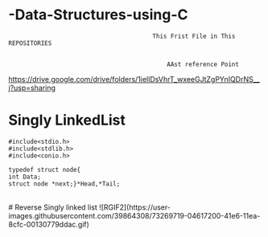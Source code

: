 # -Data-Structures-using-C

                                            This Frist File in This REPOSITORIES


                                                AAst reference Point
https://drive.google.com/drive/folders/1ieIlDsVhrT_wxeeGJtZgPYnIQDrNS__j?usp=sharing



# Singly LinkedList
    #include<stdio.h>
    #include<stdlib.h>
    #include<conio.h>
    
    typedef struct node{
    int Data;
    struct node *next;}*Head,*Tail;




<br>
                                                  # Reverse Singly linked list
![RGIF2](https://user-images.githubusercontent.com/39864308/73269719-04617200-41e6-11ea-8cfc-00130779ddac.gif)
